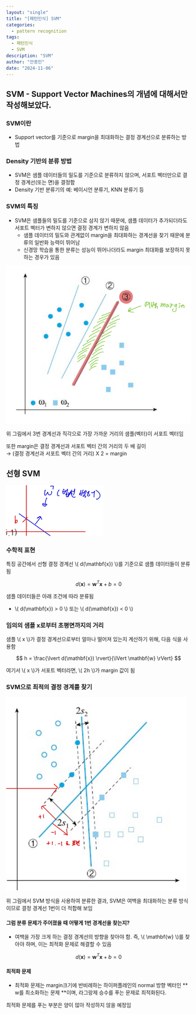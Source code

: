 ```yaml
---
layout: "single"  
title: "[패턴인식] SVM"  
categories:
  - pattern recognition  
tags:
  - 패턴인식  
  - SVM  
description: "SVM"  
author: "안종민"  
date: "2024-11-06"  
---
```


## SVM - Support Vector Machines의 개념에 대해서만 작성해보았다. 

### SVM이란
- Support vector를 기준으로 margin을 최대화하는 결정 경계선으로 분류하는 방법

### Density 기반의 분류 방법
- SVM은 샘플 데이터들의 밀도를 기준으로 분류하지 않으며, 서포트 벡터만으로 결정 경계선(또는 면)을 결정함
- Density 기반 분류기의 예: 베이시언 분류기, KNN 분류기 등

### SVM의 특징
- SVM은 샘플들의 밀도를 기준으로 삼지 않기 때문에, 샘플 데이터가 추가되더라도 서포트 벡터가 변하지 않으면 결정 경계가 변하지 않음  
  - 샘플 데이터의 밀도와 관계없이 margin을 최대화하는 경계선을 찾기 때문에 분류의 일반화 능력이 뛰어남
  - 신경망 학습을 통한 분류는 성능이 뛰어나더라도 margin 최대화를 보장하지 못하는 경우가 있음

<img src="/assets/images/svm.png" alt="svm분류기의 일반화 능력">

위 그림에서 3번 경계선과 직각으로 가장 가까운 거리의 샘플(벡터)이 서포트 벡터임

또한 margin은 결정 경계선과 서포트 벡터 간의 거리의 두 배 길이  
→ (결정 경계선과 서포트 벡터 간의 거리) X 2 = margin 

## 선형 SVM 
<img src="/assets/images/linearsvm.png" alt="선형 svm">

### 수학적 표현
특징 공간에서 선형 결정 경계선 \\( d(\mathbf{x}) \\)를 기준으로 샘플 데이터들이 분류됨

$$
d(\mathbf{x}) = \mathbf{w}^T \mathbf{x} + b = 0
$$

샘플 데이터들은 아래 조건에 따라 분류됨

- \\( d(\mathbf{x}) > 0 \\) 또는 \\( d(\mathbf{x}) < 0 \\)

### 임의의 샘플 x로부터 초평면까지의 거리
샘플 \\( x \\)가 결정 경계선으로부터 얼마나 떨어져 있는지 계산하기 위해, 다음 식을 사용함

$$
h = \frac{\lvert d(\mathbf{x}) \rvert}{\lVert \mathbf{w} \rVert}
$$

여기서 \\( x \\)가 서포트 벡터라면, \\( 2h \\)가 margin 값이 됨

### SVM으로 최적의 결정 경계를 찾기
<img src="/assets/images/linearsvm2.png" alt="선형 svm2">  

위 그림에서 SVM 방식을 사용하여 분류한 결과, SVM은 여백을 최대화하는 분류 방식이므로 결정 경계선 1번이 더 적합해 보임

#### 그럼 분류 문제가 주어졌을 때 어떻게 1번 경계선을 찾는지?
- 여백을 가장 크게 하는 결정 경계선의 방향을 찾아야 함. 즉, \\( \mathbf{w} \\)를 찾아야 하며, 이는 최적화 문제로 해결할 수 있음

$$
d(\mathbf{x}) = \mathbf{w}^T \mathbf{x} + b = 0
$$

#### 최적화 문제
- 최적화 문제는 margin크기에 반비례하는 하이퍼플레인의 normal 방향 벡터인 ** w를 최소화하는 문제 **이며, 라그랑제 승수를 푸는 문제로 최적화된다.

최적화 문제를 푸는 부분은 양이 많아 작성하지 않을 예정임
